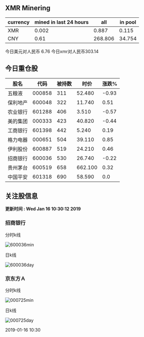 ## XMR Minering

|currency|mined in last 24 hours|all|in pool|
|---|---|---|---|
|XMR|0.002|0.887|0.115|
|CNY|0.61|268.806|34.754|

今日美元对人民币 6.76	今日xmr对人民币303.14


## 今日重仓股 

|股名|代码|被持数|时价|涨跌%|
|---|---|---|---|---|
|五粮液|000858|311|52.480|-0.93|
|保利地产|600048|322|11.740|0.51|
|农业银行|601288|406|3.510|-0.57|
|美的集团|000333|423|40.820|-0.44|
|工商银行|601398|442|5.240|0.19|
|格力电器|000651|504|39.110|0.85|
|伊利股份|600887|519|24.210|0.46|
|招商银行|600036|530|26.740|-0.22|
|贵州茅台|600519|658|662.100|0.32|
|中国平安|601318|690|58.590|0.0|

## 关注股信息
**更新时间 : Wed Jan 16 10:30:12 2019**
### 招商银行 
分时k线

![600036min](http://image.sinajs.cn/newchart/min/n/sh600036.gif)

日k线

![600036day](http://image.sinajs.cn/newchart/daily/n/sh600036.gif)

### 京东方Ａ 
分时k线

![000725min](http://image.sinajs.cn/newchart/min/n/sz000725.gif)

日k线

![000725day](http://image.sinajs.cn/newchart/daily/n/sz000725.gif)

2019-01-16 10:30